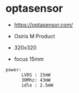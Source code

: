 # optasensor

* https://optasensor.com/
* Osiris M Product 

* 320x320
* focus 15mm 

```
power:  
      LVDS : 15mW
      30Mhz: 43mW
      idle : 2.5mW
```

